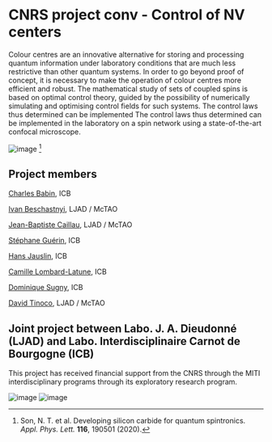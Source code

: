 # CNRS project conv - Control of NV centers

Colour centres are an innovative alternative for storing and processing quantum information under laboratory conditions that are
much less restrictive than other quantum systems. In order to go beyond proof of concept, it is necessary to make the operation of colour centres
more efficient and robust. The mathematical study of sets of coupled spins is based on optimal control theory, guided by the possibility of
numerically simulating and optimising control fields for such systems. The control laws thus determined can be implemented The control laws thus determined can be implemented in the laboratory on a spin network using a state-of-the-art confocal microscope.

![image](https://github.com/user-attachments/assets/7f182994-fe58-478c-b512-46d594defe5a) [^1]

## Project members

[Charles Babin](https://icb.cnrs.fr/equipe/babin-charles/), ICB

[Ivan Beschastnyi](https://sites.google.com/view/ivan-bes), LJAD / McTAO

[Jean-Baptiste Caillau](https://caillau.perso.math.cnrs.fr), LJAD / McTAO

[Stéphane Guérin](https://icb.cnrs.fr/equipe/stephane-guerin/), ICB

[Hans Jauslin](https://icb.cnrs.fr/equipe/hans-rudolf-jauslin/), ICB

[Camille Lombard-Latune](https://icb.cnrs.fr/equipe/lombard-latune-camille/), ICB

[Dominique Sugny](https://icb.cnrs.fr/equipe/dominique-sugny/), ICB

[David Tinoco](https://team.inria.fr/mctao/team-members/), LJAD / McTAO

## Joint project between Labo. J. A. Dieudonné (LJAD) and Labo. Interdisciplinaire Carnot de Bourgogne (ICB)

This project has received financial support from the CNRS through the MITI interdisciplinary programs through its exploratory research program.

![image](https://github.com/user-attachments/assets/309cc10a-1a5f-40ef-8b21-77fb82ffeab5)
![image](https://github.com/user-attachments/assets/bfb956bd-ed09-4c51-92cd-688583ed7135)


[^1]:  Son, N. T. et al. Developing silicon carbide for quantum spintronics. *Appl. Phys. Lett.* **116**, 190501 (2020).

